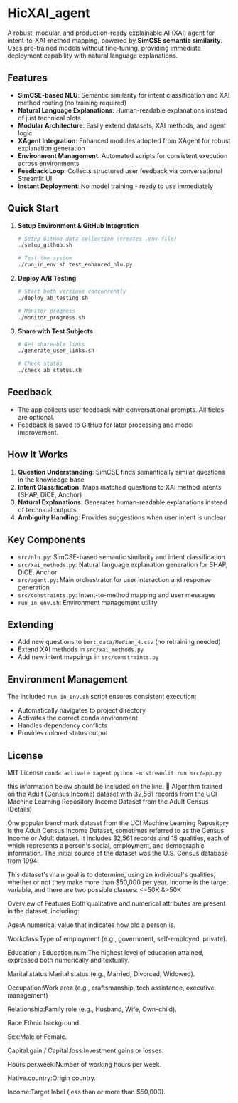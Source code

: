 # HicXAI_agent

A robust, modular, and production-ready explainable AI (XAI) agent for intent-to-XAI-method mapping, powered by **SimCSE semantic similarity**. Uses pre-trained models without fine-tuning, providing immediate deployment capability with natural language explanations.

## Features
- **SimCSE-based NLU**: Semantic similarity for intent classification and XAI method routing (no training required)
- **Natural Language Explanations**: Human-readable explanations instead of just technical plots
- **Modular Architecture**: Easily extend datasets, XAI methods, and agent logic
- **XAgent Integration**: Enhanced modules adopted from XAgent for robust explanation generation
- **Environment Management**: Automated scripts for consistent execution across environments
- **Feedback Loop**: Collects structured user feedback via conversational Streamlit UI
- **Instant Deployment**: No model training - ready to use immediately

## Quick Start

1. **Setup Environment & GitHub Integration**
   ```bash
   # Setup GitHub data collection (creates .env file)
   ./setup_github.sh
   
   # Test the system
   ./run_in_env.sh test_enhanced_nlu.py
   ```

2. **Deploy A/B Testing**
   ```bash
   # Start both versions concurrently
   ./deploy_ab_testing.sh
   
   # Monitor progress
   ./monitor_progress.sh
   ```

3. **Share with Test Subjects**
   ```bash
   # Get shareable links
   ./generate_user_links.sh
   
   # Check status
   ./check_ab_status.sh
   ```

## Feedback
- The app collects user feedback with conversational prompts. All fields are optional.
- Feedback is saved to GitHub for later processing and model improvement.

## How It Works
1. **Question Understanding**: SimCSE finds semantically similar questions in the knowledge base
2. **Intent Classification**: Maps matched questions to XAI method intents (SHAP, DiCE, Anchor)
3. **Natural Explanations**: Generates human-readable explanations instead of technical outputs
4. **Ambiguity Handling**: Provides suggestions when user intent is unclear

## Key Components
- `src/nlu.py`: SimCSE-based semantic similarity and intent classification
- `src/xai_methods.py`: Natural language explanation generation for SHAP, DiCE, Anchor
- `src/agent.py`: Main orchestrator for user interaction and response generation
- `src/constraints.py`: Intent-to-method mapping and user messages
- `run_in_env.sh`: Environment management utility

## Extending
- Add new questions to `bert_data/Median_4.csv` (no retraining needed)
- Extend XAI methods in `src/xai_methods.py` 
- Add new intent mappings in `src/constraints.py`

## Environment Management
The included `run_in_env.sh` script ensures consistent execution:
- Automatically navigates to project directory
- Activates the correct conda environment
- Handles dependency conflicts
- Provides colored status output

## License
MIT License
`conda activate xagent`
`python -m streamlit run src/app.py`

this information below should be included on the line: 🔬 Algorithm trained on the Adult (Census Income) dataset with 32,561 records from the UCI Machine Learning Repository
Income Dataset from the Adult Census (Details)

One popular benchmark dataset from the UCI Machine Learning Repository is the Adult Census Income Dataset, sometimes referred to as the Census Income or Adult dataset. It includes 32,561 records and 15 qualities, each of which represents a person's social, employment, and demographic information. The initial source of the dataset was the U.S. Census database from 1994.

This dataset's main goal is to determine, using an individual's qualities, whether or not they make more than $50,000 per year. Income is the target variable, and there are two possible classes:
<=50K &>50K

Overview of Features
Both qualitative and numerical attributes are present in the dataset, including:

Age:A numerical value that indicates how old a person is.

Workclass:Type of employment (e.g., government, self-employed, private).

Education / Education.num:The highest level of education attained, expressed both numerically and textually.

Marital.status:Marital status (e.g., Married, Divorced, Widowed).

Occupation:Work area (e.g., craftsmanship, tech assistance, executive management)

Relationship:Family role (e.g., Husband, Wife, Own-child).

Race:Ethnic background.

Sex:Male or Female.

Capital.gain / Capital.loss:Investment gains or losses.

Hours.per.week:Number of working hours per week.

Native.country:Origin country.

Income:Target label (less than or more than $50,000).